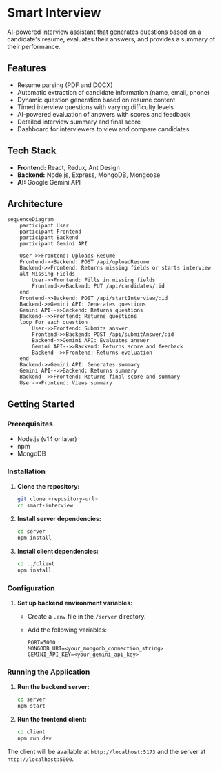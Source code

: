 # Smart Interview

AI-powered interview assistant that generates questions based on a candidate's resume, evaluates their answers, and provides a summary of their performance.

## Features

- Resume parsing (PDF and DOCX)
- Automatic extraction of candidate information (name, email, phone)
- Dynamic question generation based on resume content
- Timed interview questions with varying difficulty levels
- AI-powered evaluation of answers with scores and feedback
- Detailed interview summary and final score
- Dashboard for interviewers to view and compare candidates

## Tech Stack

- **Frontend:** React, Redux, Ant Design
- **Backend:** Node.js, Express, MongoDB, Mongoose
- **AI:** Google Gemini API

## Architecture

```mermaid
sequenceDiagram
    participant User
    participant Frontend
    participant Backend
    participant Gemini API

    User->>Frontend: Uploads Resume
    Frontend->>Backend: POST /api/uploadResume
    Backend->>Frontend: Returns missing fields or starts interview
    alt Missing Fields
        User->>Frontend: Fills in missing fields
        Frontend->>Backend: PUT /api/candidates/:id
    end
    Frontend->>Backend: POST /api/startInterview/:id
    Backend->>Gemini API: Generates questions
    Gemini API-->>Backend: Returns questions
    Backend-->>Frontend: Returns questions
    loop For each question
        User->>Frontend: Submits answer
        Frontend->>Backend: POST /api/submitAnswer/:id
        Backend->>Gemini API: Evaluates answer
        Gemini API-->>Backend: Returns score and feedback
        Backend-->>Frontend: Returns evaluation
    end
    Backend->>Gemini API: Generates summary
    Gemini API-->>Backend: Returns summary
    Backend-->>Frontend: Returns final score and summary
    User->>Frontend: Views summary
```

## Getting Started

### Prerequisites

- Node.js (v14 or later)
- npm
- MongoDB

### Installation

1. **Clone the repository:**

   ```bash
   git clone <repository-url>
   cd smart-interview
   ```

2. **Install server dependencies:**

   ```bash
   cd server
   npm install
   ```

3. **Install client dependencies:**

   ```bash
   cd ../client
   npm install
   ```

### Configuration

1. **Set up backend environment variables:**

   - Create a `.env` file in the `/server` directory.
   - Add the following variables:

     ```
     PORT=5000
     MONGODB_URI=<your_mongodb_connection_string>
     GEMINI_API_KEY=<your_gemini_api_key>
     ```

### Running the Application

1. **Run the backend server:**

   ```bash
   cd server
   npm start
   ```

2. **Run the frontend client:**

   ```bash
   cd client
   npm run dev
   ```

The client will be available at `http://localhost:5173` and the server at `http://localhost:5000`.